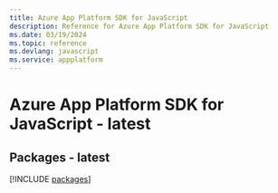 ```yaml
---
title: Azure App Platform SDK for JavaScript
description: Reference for Azure App Platform SDK for JavaScript
ms.date: 03/19/2024
ms.topic: reference
ms.devlang: javascript
ms.service: appplatform
---
```

# Azure App Platform SDK for JavaScript - latest
## Packages - latest
[!INCLUDE [packages](app-platform-index.md)]